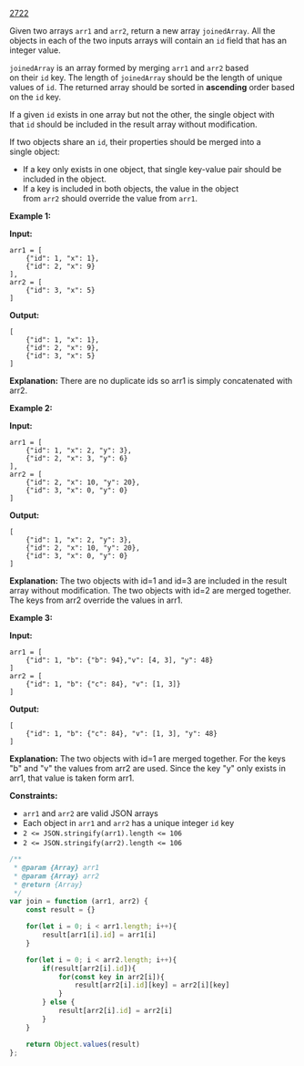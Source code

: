 [2722](https://leetcode.com/problems/join-two-arrays-by-id)

Given two arrays `arr1` and `arr2`, return a new array `joinedArray`. All the objects in each of the two inputs arrays will contain an `id` field that has an integer value. 

`joinedArray` is an array formed by merging `arr1` and `arr2` based on their `id` key. The length of `joinedArray` should be the length of unique values of `id`. The returned array should be sorted in **ascending** order based on the `id` key.

If a given `id` exists in one array but not the other, the single object with that `id` should be included in the result array without modification.

If two objects share an `id`, their properties should be merged into a single object:

- If a key only exists in one object, that single key-value pair should be included in the object.
- If a key is included in both objects, the value in the object from `arr2` should override the value from `arr1`.

**Example 1:**

**Input:** 
```
arr1 = [
    {"id": 1, "x": 1},
    {"id": 2, "x": 9}
], 
arr2 = [
    {"id": 3, "x": 5}
]
```
**Output:** 
```
[
    {"id": 1, "x": 1},
    {"id": 2, "x": 9},
    {"id": 3, "x": 5}
]
```
**Explanation:** There are no duplicate ids so arr1 is simply concatenated with arr2.

**Example 2:**

**Input:** 
```
arr1 = [
    {"id": 1, "x": 2, "y": 3},
    {"id": 2, "x": 3, "y": 6}
], 
arr2 = [
    {"id": 2, "x": 10, "y": 20},
    {"id": 3, "x": 0, "y": 0}
]
```
**Output:** 
```
[
    {"id": 1, "x": 2, "y": 3},
    {"id": 2, "x": 10, "y": 20},
    {"id": 3, "x": 0, "y": 0}
]
```
**Explanation:** The two objects with id=1 and id=3 are included in the result array without modification. The two objects with id=2 are merged together. The keys from arr2 override the values in arr1.

**Example 3:**

**Input:** 
```
arr1 = [
    {"id": 1, "b": {"b": 94},"v": [4, 3], "y": 48}
]
arr2 = [
    {"id": 1, "b": {"c": 84}, "v": [1, 3]}
]
```
**Output:** 
```
[
    {"id": 1, "b": {"c": 84}, "v": [1, 3], "y": 48}
]
```
**Explanation:** The two objects with id=1 are merged together. For the keys "b" and "v" the values from arr2 are used. Since the key "y" only exists in arr1, that value is taken form arr1.

**Constraints:**
- `arr1` and `arr2` are valid JSON arrays
- Each object in `arr1` and `arr2` has a unique integer `id` key
- `2 <= JSON.stringify(arr1).length <= 106`
- `2 <= JSON.stringify(arr2).length <= 106`

```js
/**
 * @param {Array} arr1
 * @param {Array} arr2
 * @return {Array}
 */
var join = function (arr1, arr2) {
    const result = {}

    for(let i = 0; i < arr1.length; i++){
        result[arr1[i].id] = arr1[i]
    }

    for(let i = 0; i < arr2.length; i++){
        if(result[arr2[i].id]){
            for(const key in arr2[i]){
                result[arr2[i].id][key] = arr2[i][key]
            }
        } else {
            result[arr2[i].id] = arr2[i]
        }
    }

    return Object.values(result)
};
```
